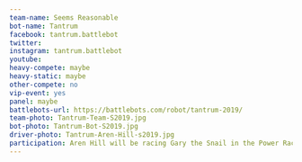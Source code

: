 ```yaml
---
team-name: Seems Reasonable
bot-name: Tantrum
facebook: tantrum.battlebot
twitter:
instagram: tantrum.battlebot
youtube:
heavy-compete: maybe
heavy-static: maybe
other-compete: no
vip-event: yes
panel: maybe
battlebots-url: https://battlebots.com/robot/tantrum-2019/
team-photo: Tantrum-Team-S2019.jpg
bot-photo: Tantrum-Bot-S2019.jpg
driver-photo: Tantrum-Aren-Hill-s2019.jpg
participation: Aren Hill will be racing Gary the Snail in the Power Racing Series, and may have Tantrum on display. You can also meet Aren at the Ruckus VIP event!
---
```

